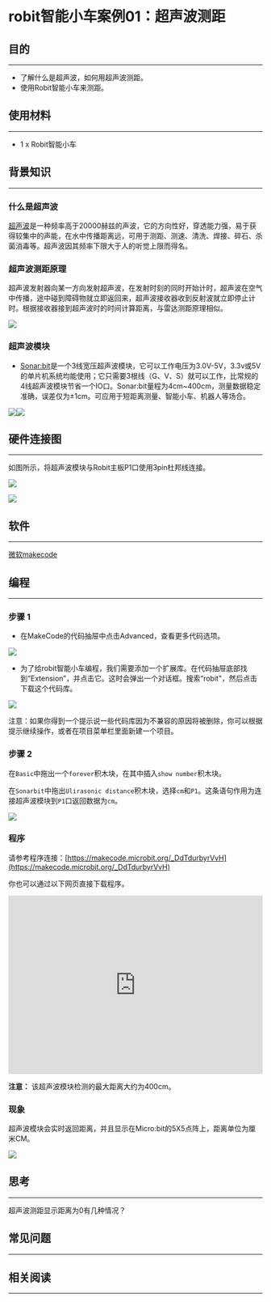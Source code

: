 # robit智能小车案例01：超声波测距

## 目的
---

- 了解什么是超声波，如何用超声波测距。
- 使用Robit智能小车来测距。


## 使用材料
---

- 1 x Robit智能小车


## 背景知识
---

### 什么是超声波

[超声波](https://zh.wikipedia.org/wiki/%E8%B6%85%E8%81%B2%E6%B3%A2)是一种频率高于20000赫兹的声波，它的方向性好，穿透能力强，易于获得较集中的声能，在水中传播距离远，可用于测距、测速、清洗、焊接、碎石、杀菌消毒等。超声波因其频率下限大于人的听觉上限而得名。

### 超声波测距原理

超声波发射器向某一方向发射超声波，在发射时刻的同时开始计时，超声波在空气中传播，途中碰到障碍物就立即返回来，超声波接收器收到反射波就立即停止计时。根据接收器接到超声波时的时间计算距离，与雷达测距原理相似。

![](./images/vSFTiuw.jpg)

### 超声波模块 ###

- [Sonar:bit](https://www.elecfreaks.com/estore/sonar-bit-for-micro-bit-ultrasonic-sensor-distance-measuring-3v-5v.html)是一个3线宽压超声波模块，它可以工作电压为3.0V-5V，3.3v或5V的单片机系统均能使用；它只需要3根线（G、V、S）就可以工作，比常规的4线超声波模块节省一个IO口。Sonar:bit量程为4cm~400cm，测量数据稳定准确，误差仅为±1cm。可应用于短距离测量、智能小车、机器人等场合。

![](./images/wZIpIu7.jpg)![](./images/7QseHWh.jpg)


## 硬件连接图
---

如图所示，将超声波模块与Robit主板P1口使用3pin杜邦线连接。


![](./images/xb7vuYW.jpg)

![](./images/Hz4ZGz3.jpg)


## 软件
---

[微软makecode](https://makecode.microbit.org/#)

## 编程
---

### 步骤 1
- 在MakeCode的代码抽屉中点击Advanced，查看更多代码选项。

![](./images/2qCyzQ7.png)

- 为了给robit智能小车编程，我们需要添加一个扩展库。在代码抽屉底部找到“Extension”，并点击它。这时会弹出一个对话框。搜索“robit"，然后点击下载这个代码库。

![](./images/CyQSlJk.png)

注意：如果你得到一个提示说一些代码库因为不兼容的原因将被删除，你可以根据提示继续操作，或者在项目菜单栏里面新建一个项目。

### 步骤 2

在`Basic`中拖出一个`forever`积木块，在其中插入`show number`积木块。

在`Sonarbit`中拖出`Ulirasonic distance`积木块，选择`cm`和`P1`。这条语句作用为连接超声波模块到`P1`口返回数据为`cm`。

![](./images/EhBi4Sm.png)

### 程序

请参考程序连接：[https://makecode.microbit.org/_DdTdurbyrVvH](https://makecode.microbit.org/_DdTdurbyrVvH)

你也可以通过以下网页直接下载程序。

<div style="position:relative;height:0;padding-bottom:70%;overflow:hidden;"><iframe style="position:absolute;top:0;left:0;width:100%;height:100%;" src="https://makecode.microbit.org/#pub:_DdTdurbyrVvH" frameborder="0" sandbox="allow-popups allow-forms allow-scripts allow-same-origin"></iframe></div>  

**注意：** 该超声波模块检测的最大距离大约为400cm。

### 现象

超声波模块会实时返回距离，并且显示在Micro:bit的5X5点阵上，距离单位为厘米CM。

![](./images/pKxQMu8.jpg)


## 思考
---
超声波测距显示距离为0有几种情况？


## 常见问题
---


## 相关阅读  
---

 
